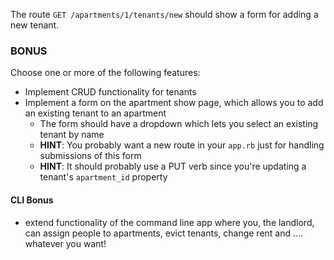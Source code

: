 The route `GET /apartments/1/tenants/new` should show a form for adding a new tenant.

### BONUS

Choose one or more of the following features:

- Implement CRUD functionality for tenants
- Implement a form on the apartment show page, which allows you to add an existing tenant to an apartment
  - The form should have a dropdown which lets you select an existing tenant by name
  - **HINT**: You probably want a new route in your `app.rb` just for handling submissions of this form
  - **HINT**: It should probably use a PUT verb since you're updating a tenant's `apartment_id` property

#### CLI Bonus

- extend functionality of the command line app where you, the landlord, can assign people to apartments, evict tenants, change rent and .... whatever you want!
